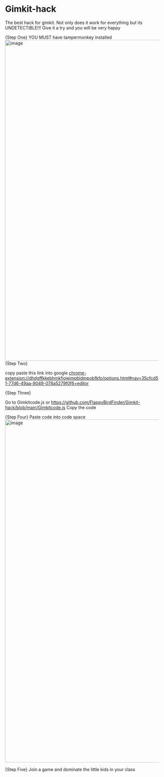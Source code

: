 # Gimkit-hack
The best hack for gimkit. Not only does it work for everything but its UNDETECTIBLE!!! Give it a try and you will be very happy


{Step One}
YOU MUST have tampermonkey installed 
<img width="1048" alt="image" src="https://github.com/FlappyBirdFinder/Gimkit-hack/assets/131990039/1cd544b8-3fb2-4f65-835a-c69634704d08">
{Step Two}

copy paste this link into google 
[chrome-extension://dhdgffkkebhmkfjojejmpbldmpobfkfo/options.html#nav=35cfcd51-77d6-49aa-9049-078a5279f0f6+editor](url)


{Step Three}

Go to Gimkitcode.js or https://github.com/FlappyBirdFinder/Gimkit-hack/blob/main/Gimkitcode.js
Copy the code 

{Step Four}
Paste code into code space
<img width="1120" alt="image" src="https://github.com/FlappyBirdFinder/Gimkit-hack/assets/131990039/2a7b090e-adf9-4dc8-a4a5-be6aec1d761e">

{Step Five}
Join a game and dominate the little kids in your class
